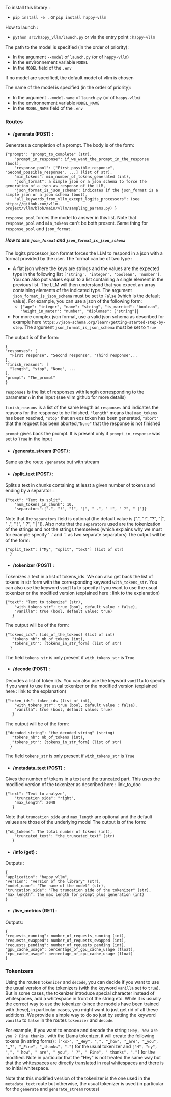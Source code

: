 To install this library :
 - `pip install -e .` or `pip install happy-vllm`

How to launch : 

 - `python src/happy_vllm/launch.py` or via the entry point : `happy-vllm`

The path to the model is specified (in the order of priority):
 - In the argument `--model` of `launch.py` (or of `happy-vllm`)
 - In the environnement variable `MODEL`
 - In the `MODEL` field of the `.env` 
 
If no model are specified, the default model of vllm is chosen

The name of the model is specified (in the order of priority):
 - In the argument `--model-name` of `launch.py` (or of `happy-vllm`)
 - In the environnement variable `MODEL_NAME`
 - In the `MODEL_NAME` field of the `.env` 
 

 ### Routes
  - #### /generate (POST) :
  Generates a completion of a prompt. The body is of the form:
  ```
  {"prompt": "prompt_to_complete" (str),
      "prompt_in_response": if_we_want_the_prompt_in_the_response (bool),
      "response_pool": ["First_possible_response", "Second_possible_response", ...] (list of str),
      "min_tokens": min_number_of_tokens_generated (int),
      "json_format": a simple json or a json schema to force the generation of a json as response of the LLM,
      "json_format_is_json_schema": indicates if the json_format is a simple json or a json schema (bool),
      "all_keywords_from_vllm_except_logits_processors": (see https://github.com/vllm-project/vllm/blob/main/vllm/sampling_params.py) }
  ```
  `response_pool` forces the model to answer in this list. Note that `response_pool` and `min_tokens` can't be both present. Same thing for `response_pool` and `json_format`.
  
  ##### How to use `json_format` and `json_format_is_json_schema`
  The logits processor json format forces the LLM to respond in a json with a format provided by the user. The format can be of two type : 
  - A flat json where the keys are strings and the values are the expected type in the following list `['string', 'integer', 'boolean', 'number']`. You can also put values equal to a list containing a single element in the previous list. The LLM will then understand that you expect an array containing elements of the indicated type. The argument `json_format_is_json_schema` must be set to `False` (which is the default value). For example, you can use a json of the following form:
    - ```{"age": "integer", "name": "string", "is_married": "boolean", "height_in_meter": "number", "diplomas": ["string"]}```
  - For more complex json format, use a valid json schema as described for example here `https://json-schema.org/learn/getting-started-step-by-step`. The argument `json_format_is_json_schema` must be set to `True`
  
  The output is of the form:
  ```
  {
  "responses": [
    "First response", "Second response", "Third response"...
  ],
  "finish_reasons": [
    "length", "stop", "None", ...
  ],
  "prompt": "The_prompt"
}
  ```
  `responses` is the list of responses with length corresponding to the parameter `n` in the input (see vllm github for more details)

  `finish_reasons` is a list of the same length as `responses` and indicates the reasons for the response to be finished. `"length"` means that `max_tokens` has been reached, `"stop"` that an eos token has been generated, `"abort"` that the request has been aborted,`"None"` that the response is not finished

  `prompt` gives back the prompt. It is present only if `prompt_in_response` was set to `True` in the input

  - #### /generate_stream (POST) :
  Same as the route `/generate` but with stream

  - #### /split_text (POST) : 
  Splits a text in chunks containing at least a given number of tokens and ending by a separator :
  ```
  {"text": "Text to split",
      "num_tokens_in_chunk": 10,
      "separators":[".", "!", "?", "|", " .", " !", " ?", " |"]}
  ```
  Note that the `separators` field is optional (the default value is [".", "!", "?", "|", " .", " !", " ?", " |"]). Also note that the `separators` used are the tokenization of the strings and not the strings themselves (which explains why we must for example specify ' .' and '.' as two separate separators) 
  The output will be of the form: 
   ```
  {"split_text": ["My", "split", "text"] (list of str)
     }
  ```

  - #### /tokenizer (POST) : 
  Tokenizes a text in a list of tokens_ids. We can also get back the list of tokens in str form with the corresponding keyword `with_tokens_str`. You can also use the keyword `vanilla` to specify if you want to use the usual tokenizer or the modified version (explained here : link to the explanation)
  ```
  {"text": "Text to tokenize" (str),
      "with_tokens_str": true (bool, default value : false),
      "vanilla": true (bool, default value: true)
     }
  ```
  The output will be of the form:
   ```
  {"tokens_ids": [ids_of_the_tokens] (list of int)
      "tokens_nb": nb_of_tokens (int),
      "tokens_str": [tokens_in_str_form] (list of str)
     }
  ```
  The field `tokens_str` is only present if `with_tokens_str` is `True`

  - #### /decode (POST) : 
  Decodes a list of token ids. You can also use the keyword `vanilla` to specify if you want to use the usual tokenizer or the modified version (explained here : link to the explanation)
  ```
  {"token_ids": token_ids (list of int),
      "with_tokens_str": true (bool, default value : false),
      "vanilla": true (bool, default value: true)
     }
  ```
  The output will be of the form:
   ```
  {"decoded_string": "the decoded string" (string)
      "tokens_nb": nb_of_tokens (int),
      "tokens_str": [tokens_in_str_form] (list of str)
     }
  ```
  The field `tokens_str` is only present if `with_tokens_str` is `True`

  - #### /metadata_text (POST) : 
  Gives the number of tokens in a text and the truncated part. This uses the modified version of the tokenizer as described here : link_to_doc
  ```
  {"text": "Text to analyze",
      "truncation_side": "right",
      "max_length": 2048
     }
  ```
  Note that `truncation_side` and `max_length` are optional and the default values are those of the underlying model
  The output is of the form:
  ```
  {"nb_tokens": The total number of tokens (int),
      "truncated_text": "the_truncated_text" (str)
     }
  ```

  - #### /info (get) :
  Outputs :
  ```
  {
  "application": "happy_vllm",
  "version": "version of the library" (str),
  "model_name": "The name of the model" (str),
  "truncation_side": "The truncation side of the tokenizer" (str),
  "max_length": the_max_length_for_prompt_plus_generation (int)
}
  ```

  - #### /live_metrics (GET) :
  Outputs:
  ```
  {
  "requests_running": number_of_requests_running (int),
  "requests_swapped": number_of_requests_swapped (int),
  "requests_pending": number_of_requests_pending (int),
  "gpu_cache_usage": percentage_of_gpu_cache_usage (float),
  "cpu_cache_usage": percentage_of_cpu_cache_usage (float)
}
  ``` 


### Tokenizers

Using the routes `tokenizer` and `decode`, you can decide if you want to use the usual version of the tokenizers (with the keyword `vanilla` set to `true`). But in some cases, the tokenizer introduce special character instead of whitespaces, add a whitespace in front of the string etc. While it is usually the correct way to use the tokenizer (since the models have been trained with these), in particular cases, you might want to just get rid of all these additions. We provide a simple way to do so just by setting the keyword `vanilla` to `false` in the routes `tokenizer` and `decode`.

For example, if you want to encode and decode the string : `Hey, how are you ? Fine thanks.` with the Llama tokenizer, it will create the following tokens (in string forms) : `["<s>", "▁Hey", ",", "▁how", "▁are", "▁you", "▁?", "▁Fine", "▁thanks", "."]` for the usual tokenizer and `["H", "ey", ",", " how", " are", " you", " ?", " Fine", " thanks", "."]` for the modified. Note in particular that the "Hey" is not treated the same way but that the whitespaces are directly translated in real whitespaces and there is no initial whitespace.

Note that this modified version of the tokenizer is the one used in the `metadata_text` route but otherwise, the usual tokenizer is used (in particular for the `generate` and `generate_stream` routes)